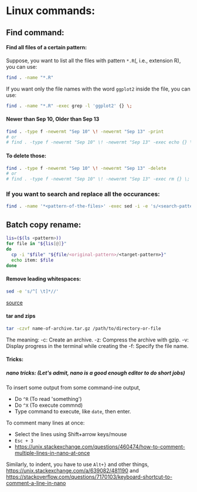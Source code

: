 # Linux commands:


## Find command:

#### Find all files of a certain pattern:
Suppose, you want to list all the files with pattern `*.R`(, i.e., extension R), you can use:
```bash
find . -name "*.R"
```
If you want only the file names with the word `ggplot2` inside the file, you can use:
```bash
find . -name "*.R" -exec grep -l 'ggplot2' {} \;
```


#### Newer than Sep 10, Older than Sep 13
```bash
find . -type f -newermt "Sep 10" \! -newermt "Sep 13" -print
# or
# find . -type f -newermt "Sep 10" \! -newermt "Sep 13" -exec echo {} \;
```
#### To delete those:
```bash
find . -type f -newermt "Sep 10" \! -newermt "Sep 13" -delete
# or
# find . -type f -newermt "Sep 10" \! -newermt "Sep 13" -exec rm {} \;
```

### If you want to search and replace all the occurances:
```bash
find . -name '*<pattern-of-the-files>' -exec sed -i -e 's/<search-pattern>/<replace-pattern>/g' {} \;
```

## Batch copy rename:
```bash
lis=($(ls <pattern>))
for file in "${lis[@]}"
do
  cp -i "$file" "${file/<original-pattern>/<target-pattern>}"
  echo item: $file
done
```

#### Remove leading whitespaces:
```bash
sed -e 's/^[ \t]*//'
```
[source](https://stackoverflow.com/questions/369758/how-to-trim-whitespace-from-a-bash-variable)


#### tar and zips
```bash
tar -czvf name-of-archive.tar.gz /path/to/directory-or-file
```
The meaning:
-c: Create an archive.
-z: Compress the archive with gzip.
-v: Display progress in the terminal while creating the
-f: Specify the file name.



#### Tricks:

##### nano tricks: (Let's admit, nano is a good enough editor to do short jobs)

To insert some output from some command-ine output,
 - Do `^R` (To read 'something')
 - Do `^X` (To execute commnd)
 - Type command to execute, like `date`, then enter.


To comment many lines at once:
 - Select the lines using Shift+arrow keys/mouse
 - `Esc + 3`
 - https://unix.stackexchange.com/questions/460474/how-to-comment-multiple-lines-in-nano-at-once

 Similarly, to indent, you have to use `Alt+}` and other things,  https://unix.stackexchange.com/a/639082/481190
 and https://stackoverflow.com/questions/7170103/keyboard-shortcut-to-comment-a-line-in-nano

